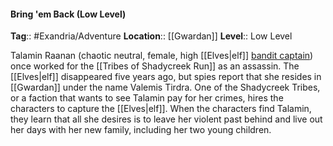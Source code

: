 #### Bring 'em Back (Low Level)
**Tag**:: #Exandria/Adventure
**Location**:: [[Gwardan]]
**Level**:: Low Level

 Talamin Raanan (chaotic neutral, female, high [[Elves|elf]] [bandit captain](https://www.dndbeyond.com/monsters/bandit-captain)) once worked for the [[Tribes of Shadycreek Run]] as an assassin. The [[Elves|elf]] disappeared five years ago, but spies report that she resides in [[Gwardan]] under the name Valemis Tirdra. One of the Shadycreek Tribes, or a faction that wants to see Talamin pay for her crimes, hires the characters to capture the [[Elves|elf]]. When the characters find Talamin, they learn that all she desires is to leave her violent past behind and live out her days with her new family, including her two young children.
